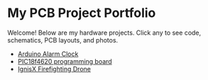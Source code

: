 # My PCB Project Portfolio

Welcome! Below are my hardware projects. Click any to see code, schematics, PCB layouts, and photos.

- [Arduino Alarm Clock](Arduino-Alarm-Clock/)  
- [PIC18f4620 programming board](PIC‑Board/)  
- [IgnisX Firefighting Drone](IgnisX‑Drone/)
